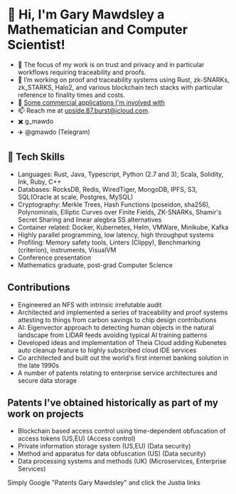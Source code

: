 # 👋 Hi, I'm Gary Mawdsley a Mathematician and Computer Scientist!

- 🔭 The focus of my work is on trust and privacy and in particular workflows requiring traceability and proofs.
- 🌱 I’m working on proof and traceability systems using Rust, zk-SNARKs, zk_STARKS, Halo2, and various blockchain tech stacks with particular reference to finality times and costs.
- 🚀 [Some commercial applications I'm involved with](background.md)
- 📫 Reach me at [upside.87.burst@icloud.com](mailto:upside.87.burst@icloud.com).
- ✖️ g_mawdo
- ✈️ @gmawdo (Telegram)

## 🌟 Tech Skills
- Languages: Rust, Java, Typescript, Python (2.7 and 3), Scala, Solidity, Ink, Ruby, C++
- Databases: RocksDB, Redis, WiredTiger, MongoDB, IPFS, S3, SQL(Oracle at scale, Postgres, MySQL)
- Cryptography: Merkle Trees, Hash Functions (poseidon, sha256), Polynominals, Elliptic Curves over Finite Fields, ZK-SNARKs, Shamir's Secret Sharing and linear alegbra SS alternatives
- Container related: Docker, Kubernetes, Helm, VMWare, Minikube, Kafka
- Highly parallel programming, low latency, high throughput systems
- Profiling: Memory safety tools, Linters (Clippy), Benchmarking (criterion), instruments, VisualVM
- Conference presentation
- Mathematics graduate, post-grad Computer Science

## Contributions
- Engineered an NFS with intrinsic irrefutable audit
- Architected and implemented a series of traceability and proof systems attesting to things from carbon savings to chip design contributions
- AI: Eigenvector approach to detecting human objects in the natural landscape from LIDAR feeds avoiding typical AI training patterns
- Developed ideas and implementation of Theia Cloud adding Kubenetes auto cleanup feature to highly subscribed cloud IDE services
- Co architected and built out the world's first internet banking solution in the late 1990s
- A number of patents relating to enterprise service architectures and secure data storage

## Patents I've obtained historically as part of my work on projects
- Blockchain based access control using time-dependent obfuscation of access tokens (US,EU) (Access control)
- Private information storage system (US,EU) (Data security)
- Method and apparatus for data obfuscation (US) (Data security)
- Data processing systems and methods (UK) (Microservices, Enterprise Services)

Simply Google "Patents Gary Mawdsley" and click the Justia links


